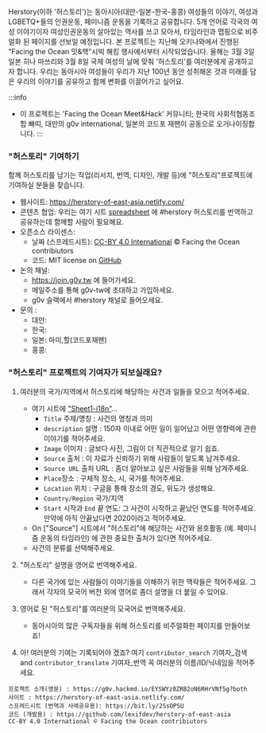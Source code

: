 
Herstory(이하 '허스토리')는 동아시아(대만-일본-한국-홍콩) 여성들의 이야기, 여성과 LGBETQ+들의 인권운동, 페미니즘 운동을 기록하고 공유합니다. 5개 언어로 각국의 여성 이야기이자 여성인권운동의 살아있는 역사를 쓰고 모아서, 타임라인과 맵핑으로 비주얼화 된 페이지를 선보일 예정입니다. 
본 프로젝트는 지난해 오키나와에서 진행된 "Facing the Ocean 밋&핵"시빅 해킹 행사에서부터 시작되었습니다. 올해는 3월 3일 일본 히나 마쓰리와 3월 8일 국제 여성의 날에 맞춰 '허스토리'를 여러분에게 공개하고자 합니다. 우리는 동아시아 여성들이 우리가 지난 100년 동안 성취해온 것과 미래를 담은 우리의 이야기를 공유하고 함께 변화를 이끌어가고 싶어요.

:::info
* 이 프로젝트는 'Facing the Ocean Meet&Hack' 커뮤니티; 한국의 사회적협동조합 빠띠, 대만의 g0v international, 일본의 코드포 재팬이 공동으로 오거나이징합니다.
:::

### "허스토리" 기여하기
함께 허스토리를 남기는 작업(리서치, 번역, 디자인, 개발 등)에 "허스토리"프로젝트에 기여하실 분들을 찾습니다.
* 웹사이트: https://herstory-of-east-asia.netlify.com/
* 콘텐츠 협업: 우리는 여기 시트 [spreadsheet](https://docs.google.com/spreadsheets/d/1-L6aI3TWipm4Rj995KLVg29bf7hCieuRdQ7jZkYkrAU/edit#gid=1683764614) 에 #herstory 허스토리를 번역하고 공유하는데 함께할 사람이 필요해요.
* 오픈소스 라이센스:
    * 날짜 (스프레드시트):	[CC-BY 4.0 International](https://creativecommons.org/licenses/by/4.0/deed.ast) © Facing the Ocean contribiutors	
    * 코드: MIT	license on [GitHub](https://github.com/lexifdev/herstory-of-east-asia/blob/master/LICENSE)
* 논의 채널:
    * https://join.g0v.tw 에 들어가세요.
    * 메일주소를 통해 g0v-tw에 초대하고 가입하세요.
    * g0v 슬랙에서 #herstory 채널로 들어오세요.
* 문의 :
    * 대만:
    * 한국:
    * 일본: 마미,할(코드포재팬)
    * 홍콩:


### "허스토리" 프로젝트의 기여자가 되보실래요?
1. 여러분의 국가/지역에서 허스토리에 해당하는 사건과 일들을 모으고 적어주세요. 
      * 여기 시트에 ["Sheet1-i18n"](https://docs.google.com/spreadsheets/d/1-L6aI3TWipm4Rj995KLVg29bf7hCieuRdQ7jZkYkrAU/edit#gid=1683764614)...
        * `Title` 주제/명칭 : 사건의 명칭과 의미
        * `description` 설명 : 150자 이내로 어떤 일이 일어났고 어떤 영향력에 관한 이야기를 적어주세요.
        * `Image` 이미지 : 글보다 사진, 그림이 더 직관적으로 알기 쉽죠.
        * `Source` 출처 : 이 자료가 신뢰하기 위해 사람들이 알도록 남겨주세요.
        * `Source URL` 출처 URL : 좀더 알아보고 싶은 사람들을 위해 남겨주세요.
        * `Place`장소 : 구체적 장소, 시, 국가를 적어주세요.
        * `Location` 위치 : 구글을 통해 장소의 경도, 위도가 생성해요.
        * `Country/Region` 국가/지역 
        * `Start` 시작과 `End` 끝 연도: 그 사건이 시작하고 끝났던 연도를 적어주세요. 만약에 아직 안끝났다면 2020이라고 적어주세요.
    * On ["Source"] 시트에서 "허스토리"에 해당하는 사건와 옹호활동 (예. 페미니즘 운동의 타임라인) 에 관한 중요한 출처가 있다면 적어주세요.
    * 사건의 분류를 선택해주세요.

2. "허스토리" 설명을 영어로 번역해주세요.
    * 다른 국가에 있는 사람들이 이야기들을 이해하기 위한 맥락들은 적어주세요. 그래서 각자의 모국어 버전 외에 영어로 좀더 설명을 더 붙일 수 있어요. 

3. 영어로 된 "허스토리"를 여러분의 모국어로 번역해주세요.
    * 동아시아의 많은 구독자들을 위해 허스토리를 비주얼화한 페이지를 만들어보죠!

5. 아! 여러분의 기여는 기록되어야 겠죠? 여기 `contributor_search` 기여자_검색 and `contributor_translate` 기여자_번역 꼭 여러분의 이름/ID/닉네임을 적어주세요.

```
프로젝트 소개(영문) : https://g0v.hackmd.io/EYSWYz8ZRB2oN6RHrVNf5g?both
사이트 : https://herstory-of-east-asia.netlify.com/
스프레드시트 (번역과 사례공유용): https://bit.ly/2SsOPSU
코드 (개발용) : https://github.com/lexifdev/herstory-of-east-asia
CC-BY 4.0 International © Facing the Ocean contribiutors
```
